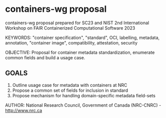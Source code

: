 # containers-wg proposal
containers-wg proposal prepared for SC23 and NIST 2nd International Workshop on FAIR Containerized Computational Software 2023

KEYWORDS: "container specification", "standard", OCI, labelling, metadata, annotation, "container image", compatibility, attestation, security

OBJECTIVE: Proposal for container metadata standardization, enumerate common fields and build a usage case.

GOALS
--
 1. Outline usage case for metadata with containers at NRC
 2. Propose a common set of fields for inclusion in standard
 3. Propose mechanism for handling domain-specific metadata field-sets

AUTHOR: National Research Council, Government of Canada (NRC-CNRC) - http://www.nrc.ca

